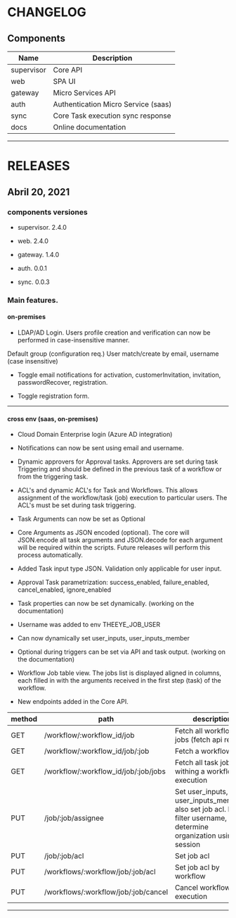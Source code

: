
# CHANGELOG


## Components

| Name | Description |
|-----|-----|
| supervisor | Core API |
| web | SPA UI |
| gateway | Micro Services API |
| auth | Authentication Micro Service (saas) |
| sync | Core Task execution sync response |
| docs | Online documentation |

-----


# RELEASES

## Abril 20, 2021

### components versiones

* supervisor. 2.4.0   

* web. 2.4.0    

* gateway. 1.4.0    

* auth. 0.0.1     

* sync. 0.0.3      

### Main features.

#### on-premises

* LDAP/AD Login. Users profile creation and verification can now be performed in case-insensitive manner.

Default group (configuration req.)
User match/create by email, username (case insensitive)

* Toggle email notifications for activation, customerInvitation, invitation, passwordRecover, registration.

* Toggle registration form.


-----


#### cross env (saas, on-premises)

* Cloud Domain Enterprise login (Azure AD integration)

* Notifications can now be sent using email and username.

* Dynamic approvers for Approval tasks. Approvers are set during task Triggering and should be defined in the previous task of a workflow or from the triggering task.

* ACL's and dynamic ACL's for Task and Workflows. This allows assignment of the workflow/task (job) execution to particular users. The ACL's must be set during task triggering.

* Task Arguments can now be set as Optional

* Core Arguments as JSON encoded (optional). The core will JSON.encode all task arguments and JSON.decode for each argument will be required within the scripts. Future releases will perform this process automatically.

* Added Task input type JSON. Validation only applicable for user input.

* Approval Task parametrization: success_enabled, failure_enabled, cancel_enabled, ignore_enabled 

* Task properties can now be set dynamically. (working on the documentation)

* Username was added to env THEEYE_JOB_USER

* Can now dynamically set user_inputs, user_inputs_member

* Optional during triggers can be set via API and task output. (working on the documentation)

* Workflow Job table view. The jobs list is displayed aligned in columns, each filled in with the arguments received in the first step (task) of the workflow.

* New endpoints added in the Core API.

| method | path | description |
| ----- | ----- | ----- |
| GET | /workflow/:workflow_id/job |  Fetch all workflow jobs (fetch api ready) |
| GET | /workflow/:workflow_id/job/:job | Fetch a workflow job | 
| GET | /workflow/:workflow_id/job/:job/jobs | Fetch all task jobs withing a workflow job execution |
| PUT | /job/:job/assignee | Set user_inputs, user_inputs_members. also set job acl. body filter username, email. determine organization using session |
| PUT | /job/:job/acl | Set job acl |
| PUT | /workflows/:workflow/job/:job/acl | Set job acl by workflow |
| PUT | /workflows/:workflow/job/:job/cancel | Cancel workflow job execution |
  
-----
